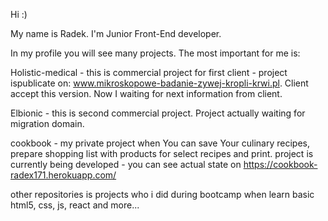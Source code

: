 Hi :) 

My name is Radek. I'm Junior Front-End developer.

In my profile you will see many projects. The most important for me is:

Holistic-medical - this is commercial project for first client - project ispublicate on: www.mikroskopowe-badanie-zywej-kropli-krwi.pl. Client accept this version. Now I waiting for next information from client.  

Elbionic - this is second commercial project. Project actually waiting for migration domain.

cookbook - my private project when You can save Your culinary recipes,  prepare shopping list with products for select recipes and print.
 project is currently being developed - you can  see actual state on https://cookbook-radex171.herokuapp.com/




other repositories is projects who i did during bootcamp when learn basic html5, css, js, react and more...
